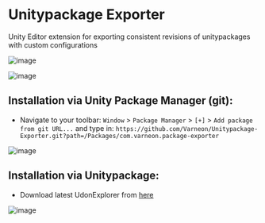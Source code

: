 # Unitypackage Exporter
Unity Editor extension for exporting consistent revisions of unitypackages with custom configurations

![image](https://user-images.githubusercontent.com/26690821/165518295-08566f54-2096-48ba-8560-e6f196fac852.png)

![image](https://user-images.githubusercontent.com/26690821/165518475-173bd838-558b-4901-8265-663b9bf7eeb5.png)

## Installation via Unity Package Manager (git):
* Navigate to your toolbar: `Window` > `Package Manager` > `[+]` > `Add package from git URL...` and type in: `https://github.com/Varneon/Unitypackage-Exporter.git?path=/Packages/com.varneon.package-exporter`

![image](https://user-images.githubusercontent.com/26690821/165519138-3520ab01-8b53-46d0-8b26-862a07500b22.png)

## Installation via Unitypackage:
* Download latest UdonExplorer from [here](https://github.com/Varneon/Unitypackage-Exporter/releases/latest)

![image](https://user-images.githubusercontent.com/26690821/165519434-391ca886-9b40-4e88-a9a7-a616798faaba.png)
